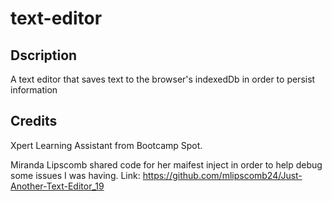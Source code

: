 # text-editor

## Dscription

A text editor that saves text to the browser's indexedDb in order to persist information

## Credits

Xpert Learning Assistant from Bootcamp Spot.

Miranda Lipscomb shared code for her maifest inject in order to help debug some issues I was having.
Link: https://github.com/mlipscomb24/Just-Another-Text-Editor_19
